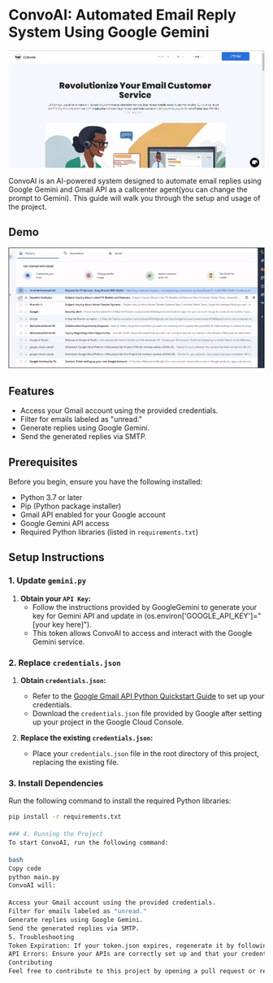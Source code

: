 # ConvoAI: Automated Email Reply System Using Google Gemini


![ConvoAI Logo](images/website.png)

ConvoAI is an AI-powered system designed to automate email replies using Google Gemini and Gmail API as a callcenter agent(you can change the prompt to Gemini). This guide will walk you through the setup and usage of the project.
## Demo

![ConvoAI in Action](images/GIF.gif)

## Features

- Access your Gmail account using the provided credentials.
- Filter for emails labeled as "unread."
- Generate replies using Google Gemini.
- Send the generated replies via SMTP.
## Prerequisites

Before you begin, ensure you have the following installed:

- Python 3.7 or later
- Pip (Python package installer)
- Gmail API enabled for your Google account
- Google Gemini API access
- Required Python libraries (listed in `requirements.txt`)

## Setup Instructions

### 1. Update `gemini.py`

1. **Obtain your `API Key`:**
   - Follow the instructions provided by GoogleGemini to generate your key for  Gemini API and update in (os.environ['GOOGLE_API_KEY']="[your key here]").
   - This token allows ConvoAI to access and interact with the Google Gemini service.



### 2. Replace `credentials.json`

1. **Obtain `credentials.json`:**
   - Refer to the [Google Gmail API Python Quickstart Guide](https://developers.google.com/gmail/api/quickstart/python) to set up your credentials.
   - Download the `credentials.json` file provided by Google after setting up your project in the Google Cloud Console.

2. **Replace the existing `credentials.json`:**
   - Place your `credentials.json` file in the root directory of this project, replacing the existing file.

### 3. Install Dependencies

Run the following command to install the required Python libraries:

```bash
pip install -r requirements.txt

### 4. Running the Project
To start ConvoAI, run the following command:

bash
Copy code
python main.py
ConvoAI will:

Access your Gmail account using the provided credentials.
Filter for emails labeled as "unread."
Generate replies using Google Gemini.
Send the generated replies via SMTP.
5. Troubleshooting
Token Expiration: If your token.json expires, regenerate it by following the steps for the Gemini API.
API Errors: Ensure your APIs are correctly set up and that your credentials are valid.
Contributing
Feel free to contribute to this project by opening a pull request or reporting issues.
